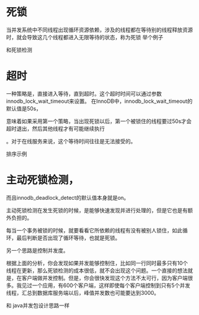 




#  死锁
 

当并发系统中不同线程出现循环资源依赖，涉及的线程都在等待别的线程释放资源时，就会导致这几个线程都进入无限等待的状态，称为死锁
举个例子




和死锁检测

# 超时

一种策略是，直接进入等待，直到超时。这个超时时间可以通过参数innodb_lock_wait_timeout来设置。
在InnoDB中，innodb_lock_wait_timeout的默认值是50s，

意味着如果采用第一个策略，当出现死锁以后，第一个被锁住的线程要过50s才会超时退出，然后其他线程才有可能继续执行

。对于在线服务来说，这个等待时间往往是无法接受的。

排序示例



# 主动死锁检测，

而且innodb_deadlock_detect的默认值本身就是on。

主动死锁检测在发生死锁的时候，是能够快速发现并进行处理的，但是它也是有额外负担的。

每当一个事务被锁的时候，就要看看它所依赖的线程有没有被别人锁住，如此循环，最后判断是否出现了循环等待，也就是死锁。




另一个思路是控制并发度。

根据上面的分析，你会发现如果并发能够控制住，比如同一行同时最多只有10个线程在更新，那么死锁检测的成本很低，就不会出现这个问题。一个直接的想法就是，在客户端做并发控制。但是，你会很快发现这个方法不太可行，因为客户端很多。我见过一个应用，有600个客户端，这样即使每个客户端控制到只有5个并发线程，汇总到数据库服务端以后，峰值并发数也可能要达到3000。


和 java并发包设计思路一样





